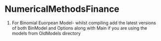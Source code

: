 ﻿# NumericalMethodsFinance
1) For Binomial Euorpean Model- whilst compiling add the latest versions of both BinModel and Options along with Main if you are using the models from OldModels directory
